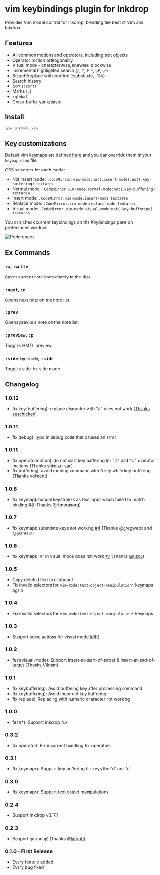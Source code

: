 # vim keybindings plugin for Inkdrop

Provides Vim modal control for Inkdrop, blending the best of Vim and Inkdrop.

## Features

- All common motions and operators, including text objects
- Operator motion orthogonality
- Visual mode - characterwise, linewise, blockwise
- Incremental highlighted search (`/`, `?`, `#`, `*`, `g#`, `g*`)
- Search/replace with confirm (:substitute, :%s)
- Search history
- Sort (`:sort`)
- Marks (`,`)
- `:global`
- Cross-buffer yank/paste

## Install

```sh
ipm install vim
```

## Key customizations

Default vim keymaps are defined [here](https://github.com/inkdropapp/inkdrop-vim/blob/master/keymaps/vim.json) and you can override them in your `keymap.cson` file.

CSS selectors for each mode:

- Not insert mode: `.CodeMirror.vim-mode:not(.insert-mode):not(.key-buffering) textarea`
- Normal mode: `.CodeMirror.vim-mode.normal-mode:not(.key-buffering) textarea`
- Insert mode: `.CodeMirror.vim-mode.insert-mode textarea`
- Replace mode: `.CodeMirror.vim-mode.replace-mode textarea`
- Visual mode: `.CodeMirror.vim-mode.visual-mode:not(.key-buffering) textarea`

You can check current keybindings on the _Keybindings_ pane on preferences window:

![Preferences](https://raw.githubusercontent.com/inkdropapp/inkdrop-vim/master/docs/preferences.png)

## Ex Commands

### `:w`, `:write`

Saves current note immediately to the disk.

### `:next`, `:n`

Opens next note on the note list.

### `:prev`

Opens previous note on the note list.

### `:preview`, `:p`

Toggles HMTL preview.

### `:side-by-side`, `:side`

Toggles side-by-side mode.

## Changelog

### 1.0.12

- fix(key-buffering): replace character with "a" does not work ([Thanks seachicken](https://github.com/inkdropapp/inkdrop-vim/issues/11))

### 1.0.11

- fix(debug): typo in debug code that causes an error

### 1.0.10

- fix(operatormotion): do not start key buffering for "D" and "C" operator motions (Thanks shimizu-san)
- fix(buffering): avoid running command with 0 key while key buffering (Thanks volment)

### 1.0.8

- fix(keymap): handle keystrokes as text input which failed to match binding [#8](https://github.com/inkdropapp/inkdrop-vim/issues/8) (Thanks @rtmoranorg)

### 1.0.7

- fix(keymap): substitute keys not working [#4](https://github.com/inkdropapp/inkdrop-vim/issues/4) (Thanks @gregwebs and @giantsol)

### 1.0.6

- fix(keymap): 'X' in visual mode does not work [#7](https://github.com/inkdropapp/inkdrop-vim/issues/7) (Thanks [@usou](https://github.com/usou))

### 1.0.5

- Copy deleted text to clipboard
- Fix invalid selectors for `vim-mode:text-object-manipulation*` keymaps again

### 1.0.4

- Fix invalid selectors for `vim-mode:text-object-manipulation*` keymaps

### 1.0.3

- Support some actions for visual mode ([diff](https://github.com/inkdropapp/inkdrop-vim/commit/4536385f6d74c5e7c7247e7c65e593108925b056))

### 1.0.2

- feat(visual-mode): Support insert-at-start-of-target & insert-at-end-of-target (Thanks [Vikram](https://forum.inkdrop.app/t/vim-inserting-at-beginning-of-line-or-at-target-in-visual-block-mode-doesnt-work/1397/))

### 1.0.1

- fix(keybuffering): Avoid buffering key after processing command
- fix(keybuffering): Avoid incorrect key buffering
- fix(replace): Replacing with numeric character not working

### 1.0.0

- feat(\*): Support inkdrop 4.x

### 0.3.2

- fix(operator): Fix incorrect handling for operators

### 0.3.1

- fix(keymaps): Support key buffering for keys like 'd' and 'c'

### 0.3.0

- fix(keymaps): Support text object manipulations

### 0.2.4

- Support Inkdrop v3.17.1

### 0.2.3

- Support `ge` and `gE` (Thanks [@kiryph](https://github.com/kiryph))

### 0.1.0 - First Release

- Every feature added
- Every bug fixed
